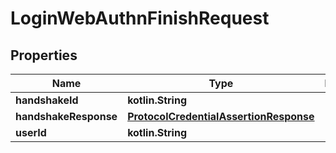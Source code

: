 
# LoginWebAuthnFinishRequest

## Properties
Name | Type | Description | Notes
------------ | ------------- | ------------- | -------------
**handshakeId** | **kotlin.String** |  | 
**handshakeResponse** | [**ProtocolCredentialAssertionResponse**](ProtocolCredentialAssertionResponse.md) |  | 
**userId** | **kotlin.String** |  |  [optional]



